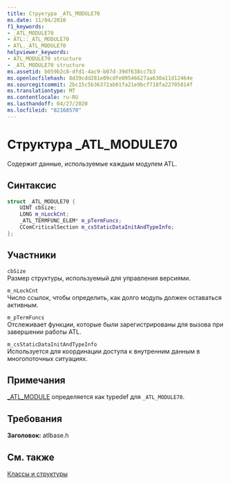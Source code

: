 ```yaml
---
title: Структура _ATL_MODULE70
ms.date: 11/04/2016
f1_keywords:
- _ATL_MODULE70
- ATL::_ATL_MODULE70
- ATL._ATL_MODULE70
helpviewer_keywords:
- ATL_MODULE70 structure
- _ATL_MODULE70 structure
ms.assetid: b059b2c8-dfd1-4ac9-b07d-39df638cc7b3
ms.openlocfilehash: 8d39cdd281e09cdfe09546627aa630a11d12464e
ms.sourcegitcommit: 2bc15c5b36372ab01fa21e9bcf718fa22705814f
ms.translationtype: MT
ms.contentlocale: ru-RU
ms.lasthandoff: 04/27/2020
ms.locfileid: "82168570"
---
```

# <a name="_atl_module70-structure"></a>Структура _ATL_MODULE70

Содержит данные, используемые каждым модулем ATL.

## <a name="syntax"></a>Синтаксис

```cpp
struct _ATL_MODULE70 {
    UINT cbSize;
    LONG m_nLockCnt;
    _ATL_TERMFUNC_ELEM* m_pTermFuncs;
    CComCriticalSection m_csStaticDataInitAndTypeInfo;
};
```

## <a name="members"></a>Участники

`cbSize`<br/>
Размер структуры, используемый для управления версиями.

`m_nLockCnt`<br/>
Число ссылок, чтобы определить, как долго модуль должен оставаться активным.

`m_pTermFuncs`<br/>
Отслеживает функции, которые были зарегистрированы для вызова при завершении работы ATL.

`m_csStaticDataInitAndTypeInfo`<br/>
Используется для координации доступа к внутренним данным в многопоточных ситуациях.

## <a name="remarks"></a>Примечания

[_ATL_MODULE](atl-typedefs.md#_atl_module) определяется как typedef для `_ATL_MODULE70`.

## <a name="requirements"></a>Требования

**Заголовок:** atlbase.h

## <a name="see-also"></a>См. также

[Классы и структуры](../../atl/reference/atl-classes.md)
